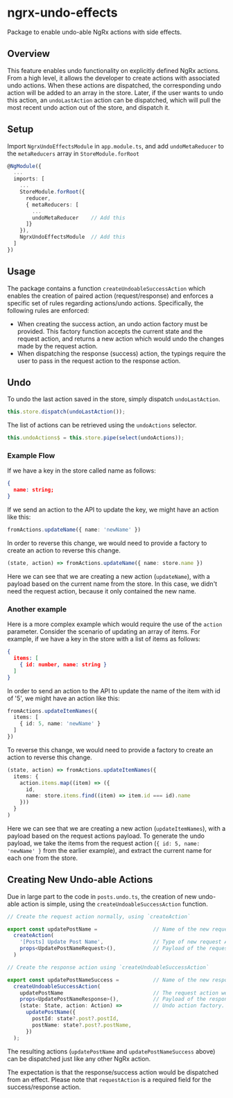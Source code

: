 # ngrx-undo-effects

Package to enable undo-able NgRx actions with side effects.

## Overview

This feature enables undo functionality on explicitly defined NgRx actions. From a high level, it allows the developer to create actions with associated undo actions. When these actions are dispatched, the corresponding undo action will be added to an array in the store. Later, if the user wants to undo this action, an `undoLastAction` action can be dispatched, which will pull the most recent undo action out of the store, and dispatch it.

## Setup

Import `NgrxUndoEffectsModule` in `app.module.ts`, and add `undoMetaReducer` to the `metaReducers` array in `StoreModule.forRoot`

```ts
@NgModule({
  ...
  imports: [
    ...
    StoreModule.forRoot({
      reducer,
      { metaReducers: [
        ...
        undoMetaReducer    // Add this
      ]}
    }),
    NgrxUndoEffectsModule  // Add this
  ]
})
```

## Usage

The package contains a function `createUndoableSuccessAction` which enables the creation of paired action (request/response) and enforces a specific set of rules regarding actions/undo actions.  Specifically, the following rules are enforced:

- When creating the success action, an undo action factory must be provided.  This factory function accepts the current state and the request action, and returns a new action which would undo the changes made by the request action.  
- When dispatching the response (success) action, the typings require the user to pass in the request action to the response action.

## Undo

To undo the last action saved in the store, simply dispatch `undoLastAction`.

```ts
this.store.dispatch(undoLastAction());
```

The list of actions can be retrieved using the `undoActions` selector.

```ts
this.undoActions$ = this.store.pipe(select(undoActions));
```

### Example Flow

If we have a key in the store called name as follows:

```json
{
  name: string;
}
```

If we send an action to the API to update the key, we might have an action like this:

```ts
fromActions.updateName({ name: 'newName' })
```

In order to reverse this change, we would need to provide a factory to create an action to reverse this change.

```ts
(state, action) => fromActions.updateName({ name: store.name })
```

Here we can see that we are creating a new action (`updateName`), with a payload based on the current name from the store.  In this case, we didn't need the request action, because it only contained the new name.

### Another example

Here is a more complex example which would require the use of the `action` parameter. Consider the scenario of updating an array of items. For example, if we have a key in the store with a list of items as follows:

```json
{
  items: [
    { id: number, name: string }
  ]
}
```

In order to send an action to the API to update the name of the item with id of '5', we might have an action like this:

```ts
fromActions.updateItemNames({ 
  items: [ 
    { id: 5, name: 'newName' } 
  ] 
})
```

To reverse this change, we would need to provide a factory to create an action to reverse this change.

```ts
(state, action) => fromActions.updateItemNames({
  items: {
    action.items.map((item) => ({
      id,
      name: store.items.find((item) => item.id === id).name
    }))
  }
)
```

Here we can see that we are creating a new action (`updateItemNames`), with a payload based on the request actions payload.  To generate the undo payload, we take the items from the request action (`{ id: 5, name: 'newName' }` from the earlier example), and extract the current name for each one from the store.

## Creating New Undo-able Actions

Due in large part to the code in `posts.undo.ts`, the creation of new undo-able action is simple, using the `createUndoableSuccessAction` function.

```ts
// Create the request action normally, using `createAction`

export const updatePostName =                  // Name of the new request Action
  createAction(
    '[Posts] Update Post Name',                // Type of new request Action
    props<UpdatePostNameRequest>(),            // Payload of the request Action.  Use the `props` helper function from NgRx.
  )

// Create the response action using `createUndoableSuccessAction`

export const updatePostNameSuccess =           // Name of the new response Action
  createUndoableSuccessAction(
    updatePostName                             // The request action we are creating a response action for.
    props<UpdatePostNameResponse>(),           // Payload of the response Action.  Use the `props` helper function from NgRx.
    (state: State, action: Action) =>          // Undo action factory.
      updatePostName({
        postId: state?.post?.postId,
        postName: state?.post?.postName,
      })
  );
```

The resulting actions (`updatePostName` and `updatePostNameSuccess` above) can be dispatched just like any other NgRx action.

The expectation is that the response/success action would be dispatched from an effect. Please note that `requestAction` is a required field for the success/response action.
